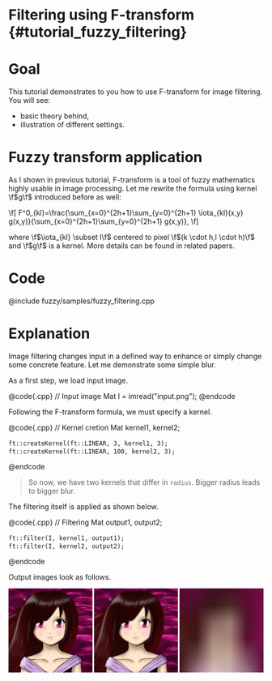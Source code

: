 Filtering using F-transform {#tutorial_fuzzy_filtering}
=============

Goal
====
This tutorial demonstrates to you how to use F-transform for image filtering. You will see:

-   basic theory behind,
-   illustration of different settings.

Fuzzy transform application
====
As I shown in previous tutorial, F-transform is a tool of fuzzy mathematics highly usable in image processing. Let me rewrite the formula using kernel \f$g\f$ introduced before as well:

\f[
    F^0_{kl}=\frac{\sum_{x=0}^{2h+1}\sum_{y=0}^{2h+1} \iota_{kl}(x,y) g(x,y)}{\sum_{x=0}^{2h+1}\sum_{y=0}^{2h+1} g(x,y)},
\f]

where \f$\iota_{kl} \subset I\f$ centered to pixel \f$(k \cdot h,l \cdot h)\f$ and \f$g\f$ is a kernel. More details can be found in related papers.

Code
====
@include fuzzy/samples/fuzzy_filtering.cpp

Explanation
====
Image filtering changes input in a defined way to enhance or simply change some concrete feature. Let me demonstrate some simple blur.

As a first step, we load input image.

@code{.cpp}
    // Input image
    Mat I = imread("input.png");
@endcode

Following the F-transform formula, we must specify a kernel.

@code{.cpp}
    // Kernel cretion
    Mat kernel1, kernel2;

    ft::createKernel(ft::LINEAR, 3, kernel1, 3);
    ft::createKernel(ft::LINEAR, 100, kernel2, 3);
@endcode

> So now, we have two kernels that differ in `radius`. Bigger radius leads to bigger blur.

The filtering itself is applied as shown below.

@code{.cpp}
    // Filtering
    Mat output1, output2;

    ft::filter(I, kernel1, output1);
    ft::filter(I, kernel2, output2);
@endcode

Output images look as follows.

![input, output1 (radius 3), output2 (radius 100)](images/fuzzy_filt_output.jpg)